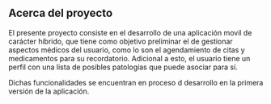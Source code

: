 ## Acerca del proyecto

El presente proyecto consiste en el desarrollo de una aplicación movil de carácter híbrido, que tiene como objetivo preliminar el de gestionar aspectos médicos del usuario, como lo son el agendamiento de citas y medicamentos para su recordatorio. Adicional a esto, el usuario tiene un perfil con una lista de posibles patologías que puede asociar para sí.

Dichas funcionalidades se encuentran en proceso d desarrollo en la primera versión de la aplicación.